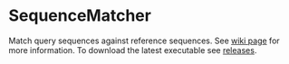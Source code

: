 # SequenceMatcher
Match query sequences against reference sequences. See [wiki page](https://github.com/dariober/SequenceMatcher/wiki) for more information. To download the latest executable see [releases](https://github.com/dariober/SequenceMatcher/releases).
